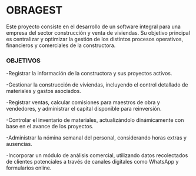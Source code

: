 # OBRAGEST

Este proyecto consiste en el desarrollo de un software integral para una empresa del sector construcción y venta de viviendas. Su objetivo principal es centralizar y optimizar la gestión de los distintos procesos operativos, financieros y comerciales de la constructora.

### OBJETIVOS
-Registrar la información de la constructora y sus proyectos activos.

-Gestionar la construcción de viviendas, incluyendo el control detallado de materiales y gastos asociados.

-Registrar ventas, calcular comisiones para maestros de obra y vendedores, y administrar el capital disponible para reinversión.

-Controlar el inventario de materiales, actualizándolo dinámicamente con base en el avance de los proyectos.

-Administrar la nómina semanal del personal, considerando horas extras y ausencias.

-Incorporar un módulo de análisis comercial, utilizando datos recolectados de clientes potenciales a través de canales digitales como WhatsApp y formularios online.

